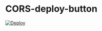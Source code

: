 # CORS-deploy-button

[![Deploy](https://www.herokucdn.com/deploy/button.svg)](https://heroku.com/deploy)

